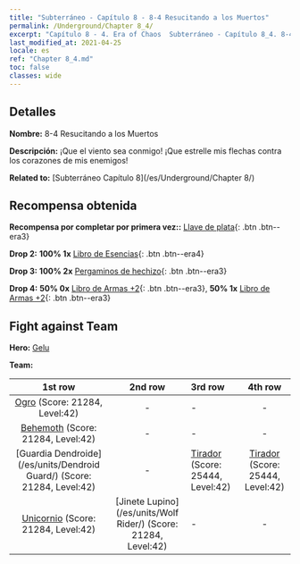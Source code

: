 ```yaml
---
title: "Subterráneo - Capítulo 8 - 8-4 Resucitando a los Muertos"
permalink: /Underground/Chapter 8_4/
excerpt: "Capítulo 8 - 4. Era of Chaos  Subterráneo - Capítulo 8_4. 8-4 Resucitando a los Muertos"
last_modified_at: 2021-04-25
locale: es
ref: "Chapter 8_4.md"
toc: false
classes: wide
---
```


## Detalles

 **Nombre:** 8-4 Resucitando a los Muertos

 **Descripción:** ¡Que el viento sea conmigo! ¡Que estrelle mis flechas contra los corazones de mis enemigos!

 **Related to:** [Subterráneo Capítulo 8](/es/Underground/Chapter 8/)

## Recompensa obtenida

 **Recompensa por completar por primera vez::** [Llave de plata](/ItemsES/con_693/){: .btn .btn--era3}

 **Drop 2:** **100% 1x** [Libro de Esencias](/ItemsES/mat_39/){: .btn .btn--era4}

 **Drop 3:** **100% 2x** [Pergaminos de hechizo](/ItemsES/con_694/){: .btn .btn--era3}

 **Drop 4:** **50% 0x** [Libro de Armas +2](/ItemsES/mat_32/){: .btn .btn--era3}, **50% 1x** [Libro de Armas +2](/ItemsES/mat_32/){: .btn .btn--era3}


## Fight against Team
 **Hero:** [Gelu](/es/heroes/Gelu/)

 **Team:**


  | 1st row | 2nd row | 3rd row | 4th row |
  |:----:|:----:|:----|:----:|
  | [Ogro](/es/units/Ogre/) (Score: 21284, Level:42)  | - | - | - |
  | [Behemoth](/es/units/Behemoth/) (Score: 21284, Level:42)  | - | - | - |
  | [Guardia Dendroide](/es/units/Dendroid Guard/) (Score: 21284, Level:42)  | - | [Tirador](/es/units/Sharpshooter/) (Score: 25444, Level:42)  | [Tirador](/es/units/Sharpshooter/) (Score: 25444, Level:42)  |
  | [Unicornio](/es/units/Unicorn/) (Score: 21284, Level:42)  | [Jinete Lupino](/es/units/Wolf Rider/) (Score: 21284, Level:42)  | - | - |


